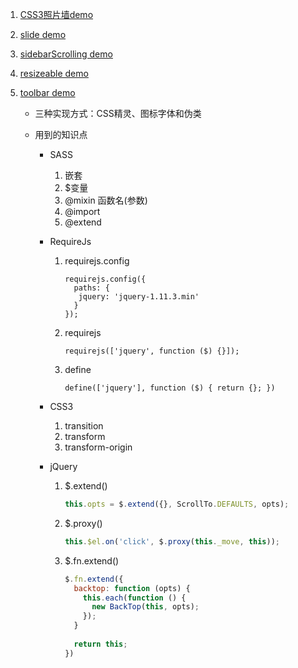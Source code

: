 1. [CSS3照片墙demo](https://lusg02.github.io/Exercises/photowall.html#bg3)
   <br>

2. [slide demo](https://lusg02.github.io/Exercises/slide/index.html)
   <br>

3. [sidebarScrolling demo](https://lusg02.github.io/Exercises/Sidebar%20Rolling/index.html)

4. [resizeable demo](https://lusg-2.github.io/exercises/resizeable/index.html)

5. [toolbar demo](https://lusg02.github.io/Exercises/tollbar/index.html)

   - 三种实现方式：CSS精灵、图标字体和伪类

   - 用到的知识点

     - SASS

       1. 嵌套
       2. $变量
       3. @mixin 函数名(参数)
       4. @import
       5. @extend

     - RequireJs

       1. requirejs.config

          ```
          requirejs.config({  
            paths: {    
             jquery: 'jquery-1.11.3.min'  
            }
          });
          ```

       2. requirejs

          ```
          requirejs(['jquery', function ($) {}]);
          ```

       3. define

          ```
          define(['jquery'], function ($) { return {}; })
          ```

     - CSS3

       1. transition
       2. transform
       3. transform-origin

     - jQuery

       1. $.extend()

          ```javascript
          this.opts = $.extend({}, ScrollTo.DEFAULTS, opts);
          ```

       2. $.proxy()

          ```javascript
          this.$el.on('click', $.proxy(this._move, this));
          ```

       3. $.fn.extend()

          ```javascript
          $.fn.extend({
            backtop: function (opts) {
              this.each(function () {
                new BackTop(this, opts);
              });
            }
            
            return this;
          })
          ```
